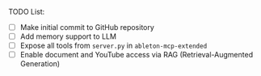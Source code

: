 TODO List:
- [ ] Make initial commit to GitHub repository
- [ ] Add memory support to LLM
- [ ] Expose all tools from `server.py` in `ableton-mcp-extended`
- [ ] Enable document and YouTube access via RAG (Retrieval-Augmented Generation)
